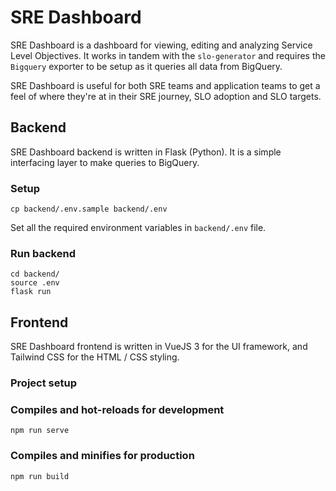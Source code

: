 # SRE Dashboard

SRE Dashboard is a dashboard for viewing, editing and analyzing Service Level
Objectives. It works in tandem with the `slo-generator` and requires the 
`Bigquery` exporter to be setup as it queries all data from BigQuery. 

SRE Dashboard is useful for both SRE teams and application teams to get a feel 
of where they're at in their SRE journey, SLO adoption and SLO targets.

## Backend
SRE Dashboard backend is written in Flask (Python). It is a simple interfacing 
layer to make queries to BigQuery.

### Setup
```
cp backend/.env.sample backend/.env
```
Set all the required environment variables in `backend/.env` file.

### Run backend
```
cd backend/
source .env
flask run
```

## Frontend
SRE Dashboard frontend is written in VueJS 3 for the UI framework, and Tailwind 
CSS for the HTML / CSS styling.

### Project setup

### Compiles and hot-reloads for development
```
npm run serve
```

### Compiles and minifies for production
```
npm run build
```
